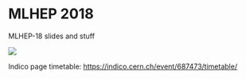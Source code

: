 # MLHEP 2018
MLHEP-18 slides and stuff

[<img src="https://raw.githubusercontent.com/Patrolavia/telegram-badge/master/chat.svg?sanitize=true">](https://t.me/joinchat/DMMgwguq9bJN58CVxDxX5Q)

Indico page timetable: https://indico.cern.ch/event/687473/timetable/